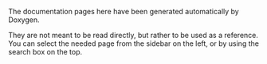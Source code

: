 The documentation pages here have been generated automatically by Doxygen.

They are not meant to be read directly, but rather to be used as a reference. You can select the needed page from the sidebar on the left, or by using the search box on the top.